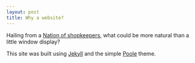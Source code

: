 ```yaml
---
layout: post
title: Why a website?
---
```


Hailing from a [Nation of shopkeepers](http://www.definitions.net/definition/Nation%20of%20shopkeepers), what could be more natural than a little window display?  

This site was built using [Jekyll](http://jekyllrb.com) and the simple [Poole](http://getpoole.com/) theme.

